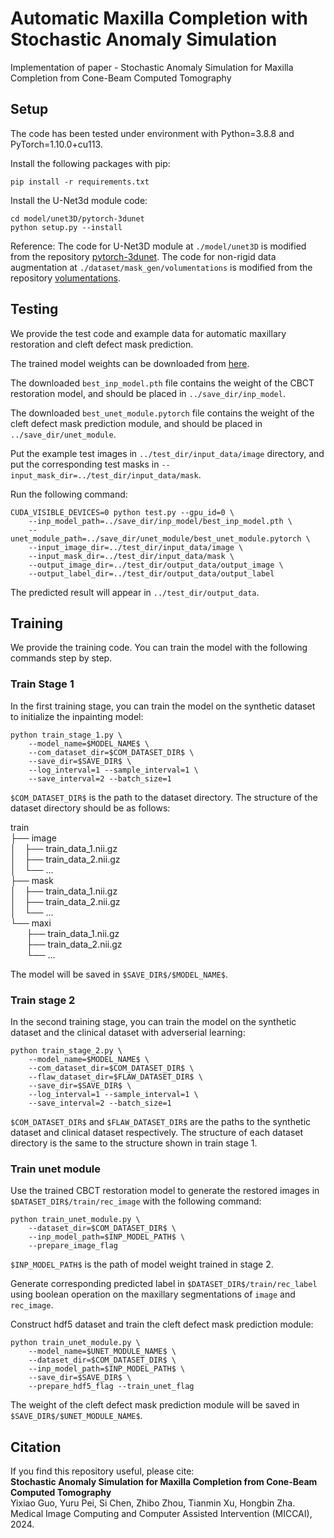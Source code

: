 # Automatic Maxilla Completion with Stochastic Anomaly Simulation
Implementation of paper - Stochastic Anomaly Simulation for Maxilla Completion from Cone-Beam Computed Tomography

## Setup
The code has been tested under environment with Python=3.8.8 and PyTorch=1.10.0+cu113.

Install the following packages with pip:
```
pip install -r requirements.txt
```

Install the U-Net3d module code:
```
cd model/unet3D/pytorch-3dunet
python setup.py --install
```

Reference: The code for U-Net3D module at `./model/unet3D` is modified from the repository [pytorch-3dunet](https://github.com/wolny/pytorch-3dunet.git). The code for non-rigid data augmentation at `./dataset/mask_gen/volumentations` is modified from the repository [volumentations](https://github.com/ZFTurbo/volumentations.git).

## Testing
We provide the test code and example data for automatic maxillary restoration and cleft defect mask prediction. 

The trained model weights can be downloaded from [here](https://drive.google.com/drive/folders/1J5l0tCkwVb2deuS6vBaOfItZ_nvrrGQS?usp=sharing).

The downloaded `best_inp_model.pth` file contains the weight of the CBCT restoration model, and should be placed in `../save_dir/inp_model`. 

The downloaded `best_unet_module.pytorch` file contains the weight of the cleft defect mask prediction module, and should be placed in `../save_dir/unet_module`.

Put the example test images in `../test_dir/input_data/image` directory, and put the corresponding test masks in `--input_mask_dir=../test_dir/input_data/mask`.

Run the following command:
```
CUDA_VISIBLE_DEVICES=0 python test.py --gpu_id=0 \
    --inp_model_path=../save_dir/inp_model/best_inp_model.pth \
    --unet_module_path=../save_dir/unet_module/best_unet_module.pytorch \
    --input_image_dir=../test_dir/input_data/image \
    --input_mask_dir=../test_dir/input_data/mask \
    --output_image_dir=../test_dir/output_data/output_image \
    --output_label_dir=../test_dir/output_data/output_label
```
The predicted result will appear in `../test_dir/output_data`.

## Training
We provide the training code. You can train the model with the following commands step by step.

### Train Stage 1
In the first training stage, you can train the model on the synthetic dataset to initialize the inpainting model:
```
python train_stage_1.py \
    --model_name=$MODEL_NAME$ \
    --com_dataset_dir=$COM_DATASET_DIR$ \
    --save_dir=$SAVE_DIR$ \
    --log_interval=1 --sample_interval=1 \
    --save_interval=2 --batch_size=1
```
`$COM_DATASET_DIR$` is the path to the dataset directory. The structure of the dataset directory should be as follows:

train <br />
├── image <br />
│&emsp;├── train_data_1.nii.gz <br />
│&emsp;├── train_data_2.nii.gz <br />
│&emsp;└── ... <br />
├── mask <br />
│&emsp;├── train_data_1.nii.gz <br />
│&emsp;├── train_data_2.nii.gz <br />
│&emsp;└── ... <br />
└── maxi <br />
&nbsp;&nbsp;&nbsp;&emsp;├── train_data_1.nii.gz <br />
&nbsp;&nbsp;&nbsp;&emsp;├── train_data_2.nii.gz <br />
&nbsp;&nbsp;&nbsp;&emsp;└── ... <br />

The model will be saved in `$SAVE_DIR$/$MODEL_NAME$`.

### Train stage 2
In the second training stage, you can train the model on the synthetic dataset and the clinical dataset with adverserial learning:
```
python train_stage_2.py \
    --model_name=$MODEL_NAME$ \
    --com_dataset_dir=$COM_DATASET_DIR$ \
    --flaw_dataset_dir=$FLAW_DATASET_DIR$ \
    --save_dir=$SAVE_DIR$ \
    --log_interval=1 --sample_interval=1 \
    --save_interval=2 --batch_size=1
```
`$COM_DATASET_DIR$` and `$FLAW_DATASET_DIR$` are the paths to the synthetic dataset and clinical dataset respectively. The structure of each dataset directory is the same to the structure shown in train stage 1.

### Train unet module
Use the trained CBCT restoration model to generate the restored images in `$DATASET_DIR$/train/rec_image` with the following command:
```
python train_unet_module.py \
    --dataset_dir=$COM_DATASET_DIR$ \
    --inp_model_path=$INP_MODEL_PATH$ \
    --prepare_image_flag
```
`$INP_MODEL_PATH$` is the path of model weight trained in stage 2. 

Generate corresponding predicted label in `$DATASET_DIR$/train/rec_label` using boolean operation on the maxillary segmentations of `image` and `rec_image`.

Construct hdf5 dataset and train the cleft defect mask prediction module:
```
python train_unet_module.py \
    --model_name=$UNET_MODULE_NAME$ \
    --dataset_dir=$COM_DATASET_DIR$ \
    --inp_model_path=$INP_MODEL_PATH$ \
    --save_dir=$SAVE_DIR$ \
    --prepare_hdf5_flag --train_unet_flag
```
The weight of the cleft defect mask prediction module will be saved in `$SAVE_DIR$/$UNET_MODULE_NAME$`.

## Citation
If you find this repository useful, please cite: <br /> 
**Stochastic Anomaly Simulation for Maxilla Completion from Cone-Beam Computed Tomography** <br />
Yixiao Guo, Yuru Pei, Si Chen, Zhibo Zhou, Tianmin Xu, Hongbin Zha. <br />
Medical Image Computing and Computer Assisted Intervention (MICCAI), 2024. 